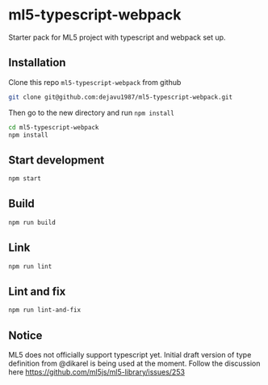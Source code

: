 # ml5-typescript-webpack
Starter pack for ML5 project with typescript and webpack set up.


## Installation

Clone this repo `ml5-typescript-webpack` from github

``` bash
git clone git@github.com:dejavu1987/ml5-typescript-webpack.git
```

Then go to the new directory and run `npm install`

``` bash
cd ml5-typescript-webpack
npm install
```


## Start development

``` bash
npm start
```


## Build

``` bash
npm run build
```


## Link

``` bash
npm run lint
```

## Lint and fix

``` bash
npm run lint-and-fix
```

## Notice
ML5 does not officially support typescript yet. Initial draft version of type definition from @dikarel is being used at the moment.
Follow the discussion here https://github.com/ml5js/ml5-library/issues/253


